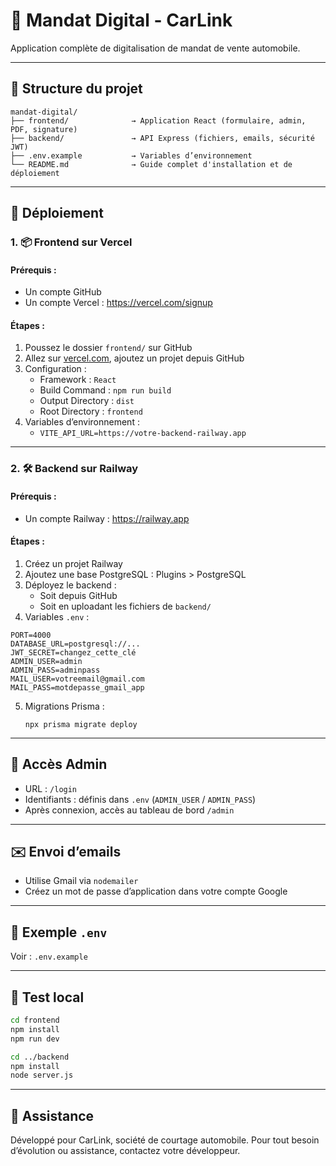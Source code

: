 # 🚗 Mandat Digital - CarLink

Application complète de digitalisation de mandat de vente automobile.

---

## 📁 Structure du projet

```
mandat-digital/
├── frontend/              → Application React (formulaire, admin, PDF, signature)
├── backend/               → API Express (fichiers, emails, sécurité JWT)
├── .env.example           → Variables d’environnement
└── README.md              → Guide complet d'installation et de déploiement
```

---

## 🚀 Déploiement

### 1. 📦 Frontend sur Vercel

#### Prérequis :
- Un compte GitHub
- Un compte Vercel : https://vercel.com/signup

#### Étapes :
1. Poussez le dossier `frontend/` sur GitHub
2. Allez sur [vercel.com](https://vercel.com), ajoutez un projet depuis GitHub
3. Configuration :
   - Framework : `React`
   - Build Command : `npm run build`
   - Output Directory : `dist`
   - Root Directory : `frontend`
4. Variables d’environnement :
   - `VITE_API_URL=https://votre-backend-railway.app`

---

### 2. 🛠 Backend sur Railway

#### Prérequis :
- Un compte Railway : https://railway.app

#### Étapes :
1. Créez un projet Railway
2. Ajoutez une base PostgreSQL : Plugins > PostgreSQL
3. Déployez le backend :
   - Soit depuis GitHub
   - Soit en uploadant les fichiers de `backend/`
4. Variables `.env` :
```
PORT=4000
DATABASE_URL=postgresql://...
JWT_SECRET=changez_cette_clé
ADMIN_USER=admin
ADMIN_PASS=adminpass
MAIL_USER=votreemail@gmail.com
MAIL_PASS=motdepasse_gmail_app
```
5. Migrations Prisma :
   ```
   npx prisma migrate deploy
   ```

---

## 🔑 Accès Admin

- URL : `/login`
- Identifiants : définis dans `.env` (`ADMIN_USER` / `ADMIN_PASS`)
- Après connexion, accès au tableau de bord `/admin`

---

## ✉️ Envoi d’emails

- Utilise Gmail via `nodemailer`
- Créez un mot de passe d’application dans votre compte Google

---

## 📄 Exemple `.env`

Voir : `.env.example`

---

## 🧪 Test local

```bash
cd frontend
npm install
npm run dev

cd ../backend
npm install
node server.js
```

---

## 🤝 Assistance

Développé pour CarLink, société de courtage automobile.
Pour tout besoin d’évolution ou assistance, contactez votre développeur.